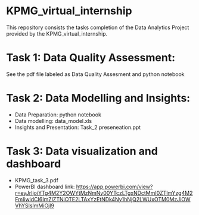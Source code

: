 # KPMG_virtual_internship

This repository consists the tasks completion of the Data Analytics Project provided by the KPMG_virtual_internship.

# Task 1: Data Quality Assessment:
See the pdf file labeled as Data Quality Assesment and python notebook


# Task 2: Data Modelling and Insights:
- Data Preparation: python notebook
- Data modelling: data_model.xls
- Insights and Presentation: Task_2 preseneation.ppt

# Task 3: Data visualization and dashboard
- KPMG_task_3.pdf
- PowerBI dashboard link: https://app.powerbi.com/view?r=eyJrIjoiYTg4M2Y2OWYtMzNmNy00YTczLTgxNDctMmI0ZTlmYzg4M2FmIiwidCI6ImZlZTNiOTE2LTAxYzEtNDk4Ny1hNjQ2LWUxOTM0MzJiOWVhYSIsImMiOjl9

